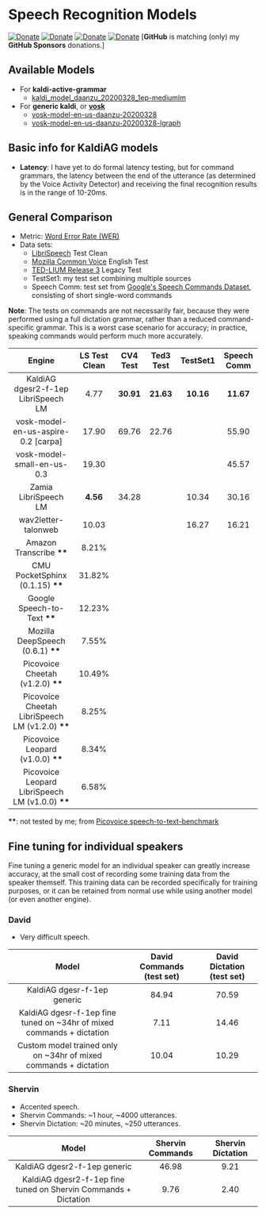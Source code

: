 # Speech Recognition Models

[![Donate](https://img.shields.io/badge/donate-GitHub-pink.svg)](https://github.com/sponsors/daanzu)
[![Donate](https://img.shields.io/badge/donate-Patreon-orange.svg)](https://www.patreon.com/daanzu)
[![Donate](https://img.shields.io/badge/donate-PayPal-green.svg)](https://paypal.me/daanzu)
[![Donate](https://img.shields.io/badge/preferred-GitHub-black.svg)](https://github.com/sponsors/daanzu)
[**GitHub** is matching (only) my **GitHub Sponsors** donations.]

## Available Models

* For **kaldi-active-grammar**
    * [kaldi_model_daanzu_20200328_1ep-mediumlm](https://github.com/daanzu/kaldi-active-grammar/releases/download/v1.4.0/kaldi_model_daanzu_20200328_1ep-mediumlm.zip)
* For **generic kaldi**, or [**vosk**](https://github.com/alphacep/vosk-api)
    * [vosk-model-en-us-daanzu-20200328](https://github.com/daanzu/kaldi-active-grammar/releases/download/v1.4.0/vosk-model-en-us-daanzu-20200328.zip)
    * [vosk-model-en-us-daanzu-20200328-lgraph](https://github.com/daanzu/kaldi-active-grammar/releases/download/v1.4.0/vosk-model-en-us-daanzu-20200328-lgraph.zip)

## Basic info for KaldiAG models

* **Latency**: I have yet to do formal latency testing, but for command grammars, the latency between the end of the utterance (as determined by the Voice Activity Detector) and receiving the final recognition results is in the range of 10-20ms.

## General Comparison

* Metric: [Word Error Rate (WER)](https://en.wikipedia.org/wiki/Word_error_rate)
* Data sets:
    * [LibriSpeech](http://www.openslr.org/12) Test Clean
    * [Mozilla Common Voice](https://voice.mozilla.org/en/datasets) English Test
    * [TED-LIUM Release 3](https://www.openslr.org/51/) Legacy Test
    * TestSet1: my test set combining multiple sources
    * Speech Comm: test set from [Google's Speech Commands Dataset](http://download.tensorflow.org/data/speech_commands_v0.02.tar.gz), consisting of short single-word commands

**Note**: The tests on commands are not necessarily fair, because they were performed using a full dictation grammar, rather than a reduced command-specific grammar. This is a worst case scenario for accuracy; in practice, speaking commands would perform much more accurately.

|                       Engine                       | LS Test Clean | CV4 Test  | Ted3 Test | TestSet1  | Speech Comm |
|:--------------------------------------------------:|:-------------:|:---------:|:---------:|:---------:|:----------:|
|        KaldiAG dgesr2-f-1ep LibriSpeech LM         |     4.77      | **30.91** | **21.63** | **10.16** | **11.67**  |
|        vosk-model-en-us-aspire-0.2 [carpa]         |     17.90     |   69.76   |   22.76   |           |   55.90    |
|             vosk-model-small-en-us-0.3             |     19.30     |           |           |           |   45.57    |
|                Zamia LibriSpeech LM                |   **4.56**    |   34.28   |           |   10.34   |   30.16    |
|                wav2letter-talonweb                 |     10.03     |           |           |   16.27   |   16.21    |
|             Amazon Transcribe **\*\***             |     8.21%     |           |           |           |            |
|         CMU PocketSphinx (0.1.15) **\*\***         |    31.82%     |           |           |           |            |
|           Google Speech-to-Text **\*\***           |    12.23%     |           |           |           |            |
|        Mozilla DeepSpeech (0.6.1) **\*\***         |     7.55%     |           |           |           |            |
|        Picovoice Cheetah (v1.2.0) **\*\***         |    10.49%     |           |           |           |            |
| Picovoice Cheetah LibriSpeech LM (v1.2.0) **\*\*** |     8.25%     |           |           |           |            |
|        Picovoice Leopard (v1.0.0) **\*\***         |     8.34%     |           |           |           |            |
| Picovoice Leopard LibriSpeech LM (v1.0.0) **\*\*** |     6.58%     |           |           |           |            |

<!-- |         KaldiAG dgesr-f-1ep LibriSpeech LM         |     5.07      |          |               | **10.23** | **13.75**  | -->

**\*\***: not tested by me; from [Picovoice speech-to-text-benchmark](https://github.com/Picovoice/speech-to-text-benchmark#results)

## Fine tuning for individual speakers

Fine tuning a generic model for an individual speaker can greatly increase accuracy, at the small cost of recording some training data from the speaker themself. This training data can be recorded specifically for training purposes, or it can be retained from normal use while using another model (or even another engine).

### David

* Very difficult speech.

|                                 Model                                 | David Commands (test set) | David Dictation (test set) |
|:---------------------------------------------------------------------:|:-------------------------:|:--------------------------:|
|                      KaldiAG dgesr-f-1ep generic                      |           84.94           |           70.59            |
| KaldiAG dgesr-f-1ep fine tuned on ~34hr of mixed commands + dictation |           7.11            |           14.46            |
|   Custom model trained only on ~34hr of mixed commands + dictation    |           10.04           |           10.29            |

### Shervin

* Accented speech.
* Shervin Commands: ~1 hour, ~4000 utterances.
* Shervin Dictation: ~20 minutes, ~250 utterances.

|                              Model                              | Shervin Commands | Shervin Dictation |
|:---------------------------------------------------------------:|:----------------:|:-----------------:|
|                  KaldiAG dgesr2-f-1ep generic                   |      46.98       |       9.21        |
| KaldiAG dgesr2-f-1ep fine tuned on Shervin Commands + Dictation |       9.76       |       2.40        |





